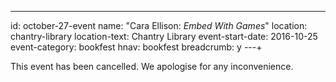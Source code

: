 ---
id: october-27-event
name: "Cara Ellison: <cite>Embed With Games</cite>"
location: chantry-library
location-text: Chantry Library
event-start-date: 2016-10-25
event-category: bookfest
hnav: bookfest
breadcrumb: y
---+

This event has been cancelled. We apologise for any inconvenience.
